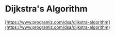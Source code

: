 # Dijkstra's Algorithm

[https://www.programiz.com/dsa/dijkstra-algorithm](https://www.programiz.com/dsa/dijkstra-algorithm)